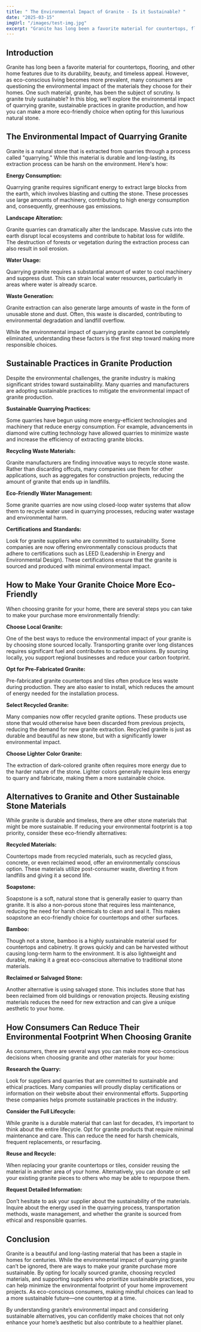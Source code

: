 ```yaml
---
title: " The Environmental Impact of Granite - Is it Sustainable? "
date: "2025-03-15"
imgUrl: "/images/test-img.jpg"
excerpt: "Granite has long been a favorite material for countertops, flooring, and other home features due to its durability, beauty, and timeless appeal."
---
```



## Introduction

Granite has long been a favorite material for countertops, flooring, and other home features due to its durability, beauty, and timeless appeal. However, as eco-conscious living becomes more prevalent, many consumers are questioning the environmental impact of the materials they choose for their homes. One such material, granite, has been the subject of scrutiny. Is granite truly sustainable? In this blog, we’ll explore the environmental impact of quarrying granite, sustainable practices in granite production, and how you can make a more eco-friendly choice when opting for this luxurious natural stone.

## The Environmental Impact of Quarrying Granite

Granite is a natural stone that is extracted from quarries through a process called "quarrying." While this material is durable and long-lasting, its extraction process can be harsh on the environment. Here's how:

**Energy Consumption:**

Quarrying granite requires significant energy to extract large blocks from the earth, which involves blasting and cutting the stone. These processes use large amounts of machinery, contributing to high energy consumption and, consequently, greenhouse gas emissions.

**Landscape Alteration:**

Granite quarries can dramatically alter the landscape. Massive cuts into the earth disrupt local ecosystems and contribute to habitat loss for wildlife. The destruction of forests or vegetation during the extraction process can also result in soil erosion.

**Water Usage:**

Quarrying granite requires a substantial amount of water to cool machinery and suppress dust. This can strain local water resources, particularly in areas where water is already scarce.

**Waste Generation:**

Granite extraction can also generate large amounts of waste in the form of unusable stone and dust. Often, this waste is discarded, contributing to environmental degradation and landfill overflow.

While the environmental impact of quarrying granite cannot be completely eliminated, understanding these factors is the first step toward making more responsible choices.

## Sustainable Practices in Granite Production

Despite the environmental challenges, the granite industry is making significant strides toward sustainability. Many quarries and manufacturers are adopting sustainable practices to mitigate the environmental impact of granite production.

**Sustainable Quarrying Practices:**

Some quarries have begun using more energy-efficient technologies and machinery that reduce energy consumption. For example, advancements in diamond wire cutting technology have allowed quarries to minimize waste and increase the efficiency of extracting granite blocks.

**Recycling Waste Materials:**

Granite manufacturers are finding innovative ways to recycle stone waste. Rather than discarding offcuts, many companies use them for other applications, such as aggregates for construction projects, reducing the amount of granite that ends up in landfills.

**Eco-Friendly Water Management:**

Some granite quarries are now using closed-loop water systems that allow them to recycle water used in quarrying processes, reducing water wastage and environmental harm.

**Certifications and Standards:**

Look for granite suppliers who are committed to sustainability. Some companies are now offering environmentally conscious products that adhere to certifications such as LEED (Leadership in Energy and Environmental Design). These certifications ensure that the granite is sourced and produced with minimal environmental impact.

## How to Make Your Granite Choice More Eco-Friendly

When choosing granite for your home, there are several steps you can take to make your purchase more environmentally friendly:

**Choose Local Granite:**

One of the best ways to reduce the environmental impact of your granite is by choosing stone sourced locally. Transporting granite over long distances requires significant fuel and contributes to carbon emissions. By sourcing locally, you support regional businesses and reduce your carbon footprint.

**Opt for Pre-Fabricated Granite:**

Pre-fabricated granite countertops and tiles often produce less waste during production. They are also easier to install, which reduces the amount of energy needed for the installation process.

**Select Recycled Granite:**

Many companies now offer recycled granite options. These products use stone that would otherwise have been discarded from previous projects, reducing the demand for new granite extraction. Recycled granite is just as durable and beautiful as new stone, but with a significantly lower environmental impact.

**Choose Lighter Color Granite:**

The extraction of dark-colored granite often requires more energy due to the harder nature of the stone. Lighter colors generally require less energy to quarry and fabricate, making them a more sustainable choice.

## Alternatives to Granite and Other Sustainable Stone Materials

While granite is durable and timeless, there are other stone materials that might be more sustainable. If reducing your environmental footprint is a top priority, consider these eco-friendly alternatives:

**Recycled Materials:**

Countertops made from recycled materials, such as recycled glass, concrete, or even reclaimed wood, offer an environmentally conscious option. These materials utilize post-consumer waste, diverting it from landfills and giving it a second life.

**Soapstone:**

Soapstone is a soft, natural stone that is generally easier to quarry than granite. It is also a non-porous stone that requires less maintenance, reducing the need for harsh chemicals to clean and seal it. This makes soapstone an eco-friendly choice for countertops and other surfaces.

**Bamboo:**

Though not a stone, bamboo is a highly sustainable material used for countertops and cabinetry. It grows quickly and can be harvested without causing long-term harm to the environment. It is also lightweight and durable, making it a great eco-conscious alternative to traditional stone materials.

**Reclaimed or Salvaged Stone:**

Another alternative is using salvaged stone. This includes stone that has been reclaimed from old buildings or renovation projects. Reusing existing materials reduces the need for new extraction and can give a unique aesthetic to your home.

## How Consumers Can Reduce Their Environmental Footprint When Choosing Granite

As consumers, there are several ways you can make more eco-conscious decisions when choosing granite and other materials for your home:

**Research the Quarry:**

Look for suppliers and quarries that are committed to sustainable and ethical practices. Many companies will proudly display certifications or information on their website about their environmental efforts. Supporting these companies helps promote sustainable practices in the industry.

**Consider the Full Lifecycle:**

While granite is a durable material that can last for decades, it’s important to think about the entire lifecycle. Opt for granite products that require minimal maintenance and care. This can reduce the need for harsh chemicals, frequent replacements, or resurfacing.

**Reuse and Recycle:**

When replacing your granite countertops or tiles, consider reusing the material in another area of your home. Alternatively, you can donate or sell your existing granite pieces to others who may be able to repurpose them.

**Request Detailed Information:**

Don’t hesitate to ask your supplier about the sustainability of the materials. Inquire about the energy used in the quarrying process, transportation methods, waste management, and whether the granite is sourced from ethical and responsible quarries.

## Conclusion

Granite is a beautiful and long-lasting material that has been a staple in homes for centuries. While the environmental impact of quarrying granite can’t be ignored, there are ways to make your granite purchase more sustainable. By opting for locally sourced granite, choosing recycled materials, and supporting suppliers who prioritize sustainable practices, you can help minimize the environmental footprint of your home improvement projects. As eco-conscious consumers, making mindful choices can lead to a more sustainable future—one countertop at a time.

By understanding granite’s environmental impact and considering sustainable alternatives, you can confidently make choices that not only enhance your home’s aesthetic but also contribute to a healthier planet.